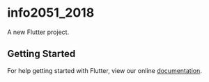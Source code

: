 # info2051_2018

A new Flutter project.

## Getting Started

For help getting started with Flutter, view our online
[documentation](https://flutter.io/).
